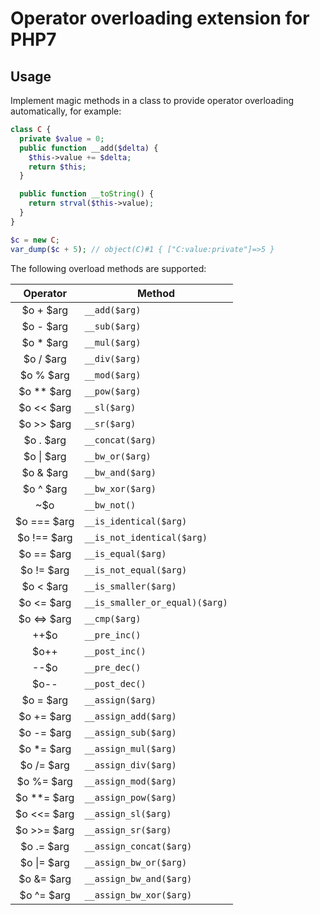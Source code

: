 # Operator overloading extension for PHP7

## Usage

Implement magic methods in a class to provide operator overloading automatically, for example:

```php
class C {
  private $value = 0;
  public function __add($delta) {
    $this->value += $delta;
    return $this;
  }

  public function __toString() {
    return strval($this->value);
  }
}

$c = new C;
var_dump($c + 5); // object(C)#1 { ["C:value:private"]=>5 }
```

The following overload methods are supported:

| Operator | Method |
|:---:| --- |
| $o + $arg | `__add($arg)` |
| $o - $arg | `__sub($arg)` |
| $o * $arg | `__mul($arg)` |
| $o / $arg | `__div($arg)` |
| $o % $arg | `__mod($arg)` |
| $o ** $arg | `__pow($arg)` |
| $o << $arg | `__sl($arg)` |
| $o >> $arg | `__sr($arg)` |
| $o . $arg | `__concat($arg)` |
| $o &#x7c; $arg | `__bw_or($arg)` |
| $o & $arg | `__bw_and($arg)` |
| $o ^ $arg | `__bw_xor($arg)` |
| ~$o | `__bw_not()` |
| $o === $arg | `__is_identical($arg)` |
| $o !== $arg | `__is_not_identical($arg)` |
| $o == $arg | `__is_equal($arg)` |
| $o != $arg | `__is_not_equal($arg)` |
| $o < $arg | `__is_smaller($arg)` |
| $o <= $arg | `__is_smaller_or_equal)($arg)` |
| $o <=> $arg | `__cmp($arg)` |
| ++$o | `__pre_inc()` |
| $o++  | `__post_inc()` |
| --$o | `__pre_dec()` |
| $o-- | `__post_dec()` |
| $o = $arg | `__assign($arg)` |
| $o += $arg | `__assign_add($arg)` |
| $o -= $arg | `__assign_sub($arg)` |
| $o *= $arg | `__assign_mul($arg)` |
| $o /= $arg | `__assign_div($arg)` |
| $o %= $arg | `__assign_mod($arg)` |
| $o **= $arg | `__assign_pow($arg)` |
| $o <<= $arg | `__assign_sl($arg)` |
| $o >>= $arg | `__assign_sr($arg)` |
| $o .= $arg | `__assign_concat($arg)` |
| $o &#x7c;= $arg | `__assign_bw_or($arg)` |
| $o &= $arg | `__assign_bw_and($arg)` |
| $o ^= $arg | `__assign_bw_xor($arg)` |


